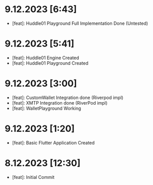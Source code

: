 # 9.12.2023 [6:43]
- [feat]: Huddle01 Playground Full Implementation Done (Untested)

# 9.12.2023 [5:41]
- [feat]: Huddle01 Engine Created
- [feat]: Huddle01 Playground Created

# 9.12.2023 [3:00]
- [feat]: CustomWallet Integration done (Riverpod impl)
- [feat]: XMTP Integration done (RiverPod impl)
- [feat]: WalletPlayground Working

# 9.12.2023 [1:20]
- [feat]: Basic Flutter Application Created

# 8.12.2023 [12:30]
- [feat]: Initial Commit